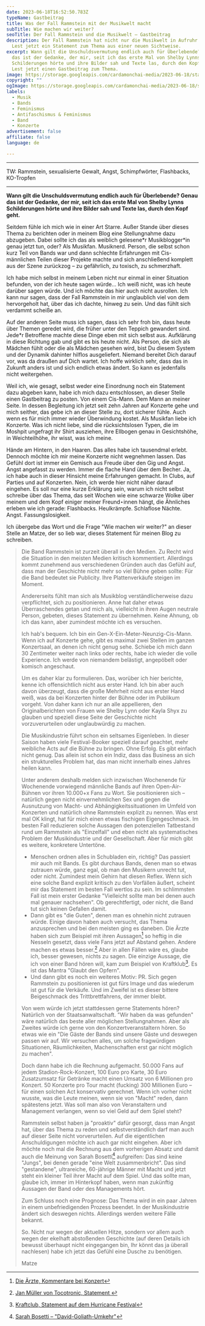 ```yaml
---
date: 2023-06-18T16:52:50.783Z
typeName: Gastbeitrag
title: Was der Fall Rammstein mit der Musikwelt macht
subTitle: Wie machen wir weiter?
seoTitle: Der Fall Rammstein und die Musikwelt – Gastbeitrag
description: Der Fall Rammstein hat nicht nur die Musikwelt in Aufruhr versetzt.
  Lest jetzt ein Statement zum Thema aus einer neuen Sichtweise.
excerpt: Wann gilt die Unschuldsvermutung endlich auch für Überlebende? Genau
  das ist der Gedanke, der mir, seit ich das erste Mal von Shelby Lynns
  Schilderungen hörte und ihre Bilder sah und Texte las, durch den Kopf geht.
  Lest jetzt einen Gastbeitrag zum Thema.
image: https://storage.googleapis.com/cardamonchai-media/2023-06-18/statement-header-jpg-imagine-181818_2a1416_1024_768/640.webp
copyright: ""
ogImage: https://storage.googleapis.com/cardamonchai-media/2023-06-18/statement-og-jpg-imagine-181818_321214_1200_630/640.webp
labels:
  - Musik
  - Bands
  - Feminismus
  - Antifaschismus & Feminismus
  - Band
  - Konzerte
advertisement: false
affiliate: false
language: de

---
```


---

TW: Rammstein, sexualisierte Gewalt, Angst, Schimpfwörter, Flashbacks, KO-Tropfen

---

**Wann gilt die Unschuldsvermutung endlich auch für Überlebende? Genau das ist der Gedanke, der mir, seit ich das erste Mal von Shelby Lynns Schilderungen hörte und ihre Bilder sah und Texte las, durch den Kopf geht.**

Seitdem fühle ich mich wie in einer Art Starre. Außer Stande über dieses Thema zu berichten oder in meinem Blog eine Stellungnahme dazu abzugeben. Dabei sollte ich das als weiblich gelesene\*r Musikblogger\*in genau jetzt tun, oder? Als Musikfan. Musiknerd. Person, die selbst schon kurz Teil von Bands war und dann schlechte Erfahrungen mit Cis-männlichen Teilen dieser Projekte machte und sich anschließend komplett aus der Szene zurückzog – zu gefährlich, zu toxisch, zu schmerzhaft.

Ich habe mich selbst in meinem Leben nicht nur einmal in einer Situation befunden, von der ich heute sagen würde... Ich weiß nicht, was ich heute darüber sagen würde. Und ich möchte das hier auch nicht ausrollen. Ich kann nur sagen, dass der Fall Rammstein in mir unglaublich viel von dem hervorgeholt hat, über das ich dachte, hinweg zu sein. Und das fühlt sich verdammt scheiße an.

Auf der anderen Seite muss ich sagen, dass ich sehr froh bin, dass heute über Themen geredet wird, die früher unter den Teppich gewandert sind. Jede\*r Betroffene machte diese Dinge eben mit sich selbst aus. Aufklärung in diese Richtung gab und gibt es bis heute nicht. Als Person, die sich als Mädchen fühlt oder die als Mädchen gesehen wird, bist Du diesem System und der Dynamik dahinter hilflos ausgeliefert. Niemand bereitet Dich darauf vor, was da draußen auf Dich wartet. Ich hoffe wirklich sehr, dass das in Zukunft anders ist und sich endlich etwas ändert. So kann es jedenfalls nicht weitergehen.

Weil ich, wie gesagt, selbst weder eine Einordnung noch ein Statement dazu abgeben kann, habe ich mich dazu entschlossen, an dieser Stelle einen Gastbeitrag zu posten. Von einem Cis-Mann. Dem Mann an meiner Seite. In dessen Begleitung ich jetzt seit zehn Jahren auf Konzerte gehe und mich seither, das gebe ich an dieser Stelle zu, dort sicherer fühle. Auch wenn es für mich immer wieder Überwindung kostet. Als Musikfan liebe ich Konzerte. Was ich nicht liebe, sind die rücksichtslosen Typen, die im Moshpit ungefragt ihr Shirt ausziehen, ihre Ellbogen genau in Gesichtshöhe, in Weichteilhöhe, ihr wisst, was ich meine.

Hände am Hintern, in den Haaren. Das alles habe ich tausendmal erlebt. Dennoch möchte ich mir meine Konzerte nicht wegnehmen lassen. Das Gefühl dort ist immer ein Gemisch aus Freude über den Gig und Angst. Angst angefasst zu werden. Immer die flache Hand über dem Becher. Ja, ich habe auch in dieser Hinsicht meine Erfahrungen gemacht. In Clubs, auf Parties und auf Konzerten. Nein, ich werde hier nicht näher darauf eingehen. Es soll nur eine kurze Erklärung sein, warum ich nicht selbst schreibe über das Thema, das seit Wochen wie eine schwarze Wolke über meinem und dem Kopf einiger meiner Freund⋆innen hängt, die Ähnliches erleben wie ich gerade: Flashbacks. Heulkrämpfe. Schlaflose Nächte. Angst. Fassungslosigkeit.

Ich übergebe das Wort und die Frage "Wie machen wir weiter?" an dieser Stelle an Matze, der so lieb war, dieses Statement für meinen Blog zu schreiben.

> Die Band Rammstein ist zurzeit überall in den Medien. Zu Recht wird die Situation in den meisten Medien kritisch kommentiert. Allerdings kommt zunehmend aus verschiedenen Gründen auch das Gefühl auf, dass man der Geschichte nicht mehr so viel Bühne geben sollte: Für die Band bedeutet sie Publicity. Ihre Plattenverkäufe steigen im Moment.
>
> Andererseits fühlt man sich als Musikblog verständlicherweise dazu verpflichtet, sich zu positionieren. Anne hat daher etwas Überraschendes getan und mich als, vielleicht in ihren Augen neutrale Person, gebeten, dieses Statement zu übernehmen. Keine Ahnung, ob ich das kann, aber zumindest möchte ich es versuchen.
>
> Ich hab's bequem. Ich bin ein Gen-X-Ein-Meter-Neunzig-Cis-Mann. Wenn ich auf Konzerte gehe, gibt es maximal zwei Stellen im ganzen Konzertsaal, an denen ich nicht genug sehe. Schiebe ich mich dann 30 Zentimeter weiter nach links oder rechts, habe ich wieder die volle Experience. Ich werde von niemandem belästigt, angepöbelt oder komisch angeschaut.
>
> Um es daher klar zu formulieren. Das, worüber ich hier berichte, kenne ich offensichtlich nicht aus erster Hand. Ich bin aber auch davon überzeugt, dass die große Mehrheit nicht aus erster Hand weiß, was da bei Konzerten hinter der Bühne oder im Publikum vorgeht. Von daher kann ich nur an alle appellieren, den Originalberichten von Frauen wie Shelby Lynn oder Kayla Shyx zu glauben und speziell diese Seite der Geschichte nicht vorzuverurteilen oder unglaubwürdig zu machen.
>
> Die Musikindustrie führt schon ein seltsames Eigenleben. In dieser Saison haben viele Festival-Booker speziell darauf geachtet, mehr weibliche Acts auf die Bühne zu bringen. Ohne Erfolg. Es gibt einfach nicht genug. Das allein ist schon ein Indiz, dass das Business an sich ein strukturelles Problem hat, das man nicht innerhalb eines Jahres heilen kann.
>
> Unter anderem deshalb melden sich inzwischen Wochenende für Wochenende vorwiegend männliche Bands auf ihren Open-Air-Bühnen vor ihren 10.000+x Fans zu Wort. Sie positionieren sich – natürlich gegen nicht einvernehmlichen Sex und gegen die Ausnutzung von Macht- und Abhängigkeitssituationen im Umfeld von Konzerten und natürlich ohne Rammstein explizit zu nennen. Was erst mal OK klingt, hat für mich einen etwas fischigen Eigengeschmack. Im besten Fall reduzieren solche Aussagen den potenziellen Tatbestand rund um Rammstein als "Einzelfall" und eben nicht als systematisches Problem der Musikindustrie und der Gesellschaft. Aber für mich gibt es weitere, konkretere Untertöne.
>
> - Menschen ordnen alles in Schubladen ein, richtig? Das passiert mir auch mit Bands. Es gibt durchaus Bands, denen man so etwas zutrauen würde, ganz egal, ob man den Musikern unrecht tut, oder nicht. Zumindest mein Gehirn hat diesen Reflex. Wenn sich eine solche Band explizit kritisch zu den Vorfällen äußert, scheint mir das Statement im besten Fall wertlos zu sein. Im schlimmsten Fall ist mein erster Gedanke "Vielleicht sollte man bei denen auch mal genauer nachsehen". Ob gerechtfertigt, oder nicht, die Band tut sich keinen Gefallen damit.
> - Dann gibt es "die Guten", denen man es ohnehin nicht zutrauen würde. Einige davon haben auch versucht, das Thema anzusprechen und bei den meisten ging es daneben. Die Ärzte haben sich zum Beispiel mit ihren Aussagen[^1] so heftig in die Nesseln gesetzt, dass viele Fans jetzt auf Abstand gehen. Andere machen es etwas besser.[^2] Aber in allen Fällen wäre es, glaube ich, besser gewesen, nichts zu sagen. Die einzige Aussage, die ich von einer Band hören will, kam zum Beispiel von Kraftklub[^3]. Es ist das Mantra "Glaubt den Opfern".
> - Und dann gibt es noch ein weiteres Motiv: PR. Sich gegen Rammstein zu positionieren ist gut fürs Image und das wiederum ist gut für die Verkäufe. Und im Zweifel ist es dieser bittere Beigeschmack des Trittbrettfahrens, der immer bleibt.
>
> Von wem würde ich jetzt stattdessen gerne Statements hören? Natürlich von der Staatsanwaltschaft. "Wir haben da was gefunden" wäre natürlich das beste aller möglichen Stellungnahmen. Aber als Zweites würde ich gerne von den Konzertveranstaltern hören. So etwas wie ein "Die Gäste der Bands sind unsere Gäste und deswegen passen wir auf. Wir versuchen alles, um solche fragwürdigen Situationen, Räumlichkeiten, Machenschaften erst gar nicht möglich zu machen".
>
> Doch dann habe ich die Rechnung aufgemacht. 50.000 Fans auf jedem Stadion-Rock-Konzert, 100 Euro pro Karte, 30 Euro Zusatzumsatz für Getränke macht einen Umsatz von 6 Millionen pro Konzert. 50 Konzerte pro Tour macht (fucking) 300 Millionen Euro – für einen solchen Act konservativ gerechnet. Wenn ich vorher nicht wusste, was die Leute meinen, wenn sie von "Macht" reden, dann spätestens jetzt. Was soll man also von Veranstaltern und Management verlangen, wenn so viel Geld auf dem Spiel steht?
>
> Rammstein selbst haben ja "proaktiv" dafür gesorgt, dass man Angst hat, über das Thema zu reden und selbstverständlich darf man auch auf dieser Seite nicht vorverurteilen. Auf die eigentlichen Anschuldigungen möchte ich auch gar nicht eingehen. Aber ich möchte noch mal die Rechnung aus dem vorherigen Absatz und damit auch die Meinung von Sarah Bosetti[^4] aufgreifen: Das sind keine "Jungs", bei denen gerade "eine Welt zusammenbricht". Das sind "gestandene", ultrareiche, 60-jährige Männer mit Macht und jetzt steht ein kleiner Teil ihrer Macht auf dem Spiel. Und das sollte man, glaube ich, immer im Hinterkopf haben, wenn man zukünftig Aussagen der Band oder des Managements hört.
>
> Zum Schluss noch eine Prognose: Das Thema wird in ein paar Jahren in einem unbefriedigenden Prozess beendet. In der Musikindustrie ändert sich deswegen nichts. Allerdings werden weitere Fälle bekannt.
>
> So. Nicht nur wegen der aktuellen Hitze, sondern vor allem auch wegen der ekelhaft abstoßenden Geschichte (auf deren Details ich bewusst überhaupt nicht eingegangen bin, Ihr könnt das ja überall nachlesen) habe ich jetzt das Gefühl eine Dusche zu benötigen.
>
> Matze

[^1]: [Die Ärzte, Kommentare bei Konzert](https://www.stern.de/lifestyle/leute/-die-aerzte----ueble-sprueche-zu-rammstein-skandal-stossen-fans-sauer-auf--33543852.html)
[^2]: [Jan Müller von Tocotronic, Statement ](https://www.musikexpress.de/jan-mueller-von-tocotronic-erster-deutscher-musiker-aeussert-sich-deutlich-zur-causa-rammstein-2318129/)
[^3]: [Kraftclub, Statement auf dem Hurricane Festival](https://www.fr.de/panorama/scheisse-ans-tageslicht-kraftklub-saenger-sagt-meinung-zu-till-lindemann-92347994.html)
[^4]: [Sarah Bosetti – "David-Goliath-Umkehr"](https://www.youtube.com/watch?v=E3ZBkg8Rovo)
